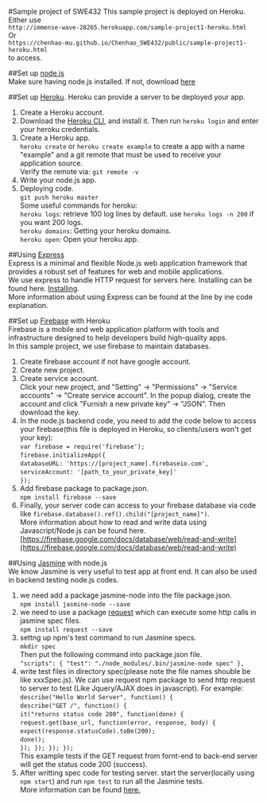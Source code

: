 #Sample project of SWE432
This sample project is deployed on Heroku.  
Either use  
`http://immense-wave-28265.herokuapp.com/sample-project1-heroku.html`  
Or   
`https://chenhao-mu.github.io/Chenhao_SWE432/public/sample-project1-heroku.html`   
to access.

##Set up [node.js](https://nodejs.org/en/)   
Make sure having node.js installed. If not, download [here](https://nodejs.org/en/)  

##Set up [Heroku](https://devcenter.heroku.com/categories/nodejs).
Heroku can provide a server to be deployed your app.  
1. Create a Heroku account.  
2. Download the [Heroku CLI](https://devcenter.heroku.com/articles/getting-started-with-nodejs#set-up), and install it. Then run `heroku login` and enter your heroku credentials.    
3. Create a Heroku app.   
`heroku create` or `heroku create example` to create a app with a name "example" and a git remote that must be used to receive your application source.  
Verify the remote via: `git remote -v`  
4. Write your node.js app.  
5. Deploying code.  
`git push heroku master`  
Some useful commands for heroku:  
`heroku logs`: retrieve 100 log lines by default. use `heroku logs -n 200` if you want 200 logs.  
 `heroku domains`: Getting your heroku domains.  
 `heroku open`: Open your heroku app.  

##Using [Express](http://expressjs.com)  
Express is a minimal and flexible Node.js web application framework that provides a robust set of features for web and mobile applications.  
We use express to handle HTTP request for servers here. Installing can be found here. [Installing](http://expressjs.com/en/starter/installing.html).   
More information about using Express can be found at the line by ine code explanation.  

##Set up [Firebase](https://firebase.google.com) with Heroku  
Firebase is a mobile and web application platform with tools and infrastructure designed to help developers build high-quality apps.  
In this sample project, we use firebase to maintain databases.  
1. Create firebase account if not have google account.  
2. Create new project.  
3. Create service account.   
Click your new project, and "Setting" -> "Permissions" -> "Service accounts" -> "Create service account". In the popup dialog, create the account and click "Furnish a new private key" -> "JSON". Then download the key.  
4. In the node.js backend code, you need to add the code below to access your firebase(this file is deployed in Heroku, so clients/users won't get your key):  
 `var firebase = require('firebase');`    
 `firebase.initializeApp({`  
  `databaseURL: 'https://[project_name].firebaseio.com',`  
  `serviceAccount: '[path_to_your_private_key]'`  
`});`  
5. Add firebase package to package.json.  
`npm install firebase --save`  
6. Finally, your server code can access to your firebase database via code like `firebase.database().ref().child("[project_name]")`.  
More information about how to read and write data using Javascript/Node.js can be found here. [https://firebase.google.com/docs/database/web/read-and-write](https://firebase.google.com/docs/database/web/read-and-write)  


##Using [Jasmine](https://jasmine.github.io) with node.js  
We know Jasmine is very useful to test app at front end. It can also be used in backend testing node.js codes.  
1. we need add a package jasmine-node into the file package.json.  
`npm install jasmine-node --save`  
2. we need to use a package [request](https://github.com/request/request) which can execute some http calls in jasmine spec files.  
`npm install request --save`  
3. settng up npm's test command to run Jasmine specs.  
`mkdir spec`  
Then put the following command into package.json file.   
  `"scripts": {
    "test": "./node_modules/.bin/jasmine-node spec"
  },`  
4. write test files in directory spec(please note the file names shouble be like xxxSpec.js). We can use request npm package to send http request to server to test (Like Jquery/AJAX does in javascript). For example:  
`describe("Hello World Server", function() {`  
  `describe("GET /", function() {`  
    `it("returns status code 200", function(done) {`  
      `request.get(base_url, function(error, response, body) {`  
        `expect(response.statusCode).toBe(200);`  
        `done();`  
      `}); }); }); });`   
      This example tests if the GET request from fornt-end to back-end server will get the status code 200 (success).  
5. After writting spec code for testing server. start the server(locally using  `npm start`) and run `npm test` to run all the Jasmine tests.  
More information can be found [here.](https://semaphoreci.com/community/tutorials/getting-started-with-node-js-and-jasmine)  

  
